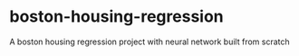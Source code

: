 # boston-housing-regression
A boston housing regression project with neural network built from scratch
